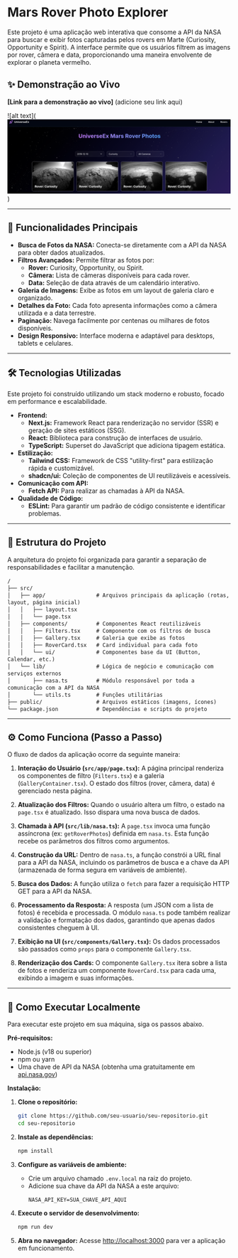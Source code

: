 # Mars Rover Photo Explorer

Este projeto é uma aplicação web interativa que consome a API da NASA para buscar e exibir fotos capturadas pelos rovers em Marte (Curiosity, Opportunity e Spirit). A interface permite que os usuários filtrem as imagens por rover, câmera e data, proporcionando uma maneira envolvente de explorar o planeta vermelho.

## ✨ Demonstração ao Vivo

**[Link para a demonstração ao vivo]** (adicione seu link aqui)

![alt text](![alt text](image.png))

---

## 🚀 Funcionalidades Principais

- **Busca de Fotos da NASA:** Conecta-se diretamente com a API da NASA para obter dados atualizados.
- **Filtros Avançados:** Permite filtrar as fotos por:
  - **Rover:** Curiosity, Opportunity, ou Spirit.
  - **Câmera:** Lista de câmeras disponíveis para cada rover.
  - **Data:** Seleção de data através de um calendário interativo.
- **Galeria de Imagens:** Exibe as fotos em um layout de galeria claro e organizado.
- **Detalhes da Foto:** Cada foto apresenta informações como a câmera utilizada e a data terrestre.
- **Paginação:** Navega facilmente por centenas ou milhares de fotos disponíveis.
- **Design Responsivo:** Interface moderna e adaptável para desktops, tablets e celulares.

---

## 🛠️ Tecnologias Utilizadas

Este projeto foi construído utilizando um stack moderno e robusto, focado em performance e escalabilidade.

- **Frontend:**
  - **Next.js:** Framework React para renderização no servidor (SSR) e geração de sites estáticos (SSG).
  - **React:** Biblioteca para construção de interfaces de usuário.
  - **TypeScript:** Superset do JavaScript que adiciona tipagem estática.
- **Estilização:**
  - **Tailwind CSS:** Framework de CSS "utility-first" para estilização rápida e customizável.
  - **shadcn/ui:** Coleção de componentes de UI reutilizáveis e acessíveis.
- **Comunicação com API:**
  - **Fetch API:** Para realizar as chamadas à API da NASA.
- **Qualidade de Código:**
  - **ESLint:** Para garantir um padrão de código consistente e identificar problemas.

---

## 📂 Estrutura do Projeto

A arquitetura do projeto foi organizada para garantir a separação de responsabilidades e facilitar a manutenção.

```
/
├── src/
│   ├── app/                # Arquivos principais da aplicação (rotas, layout, página inicial)
│   │   ├── layout.tsx
│   │   └── page.tsx
│   ├── components/         # Componentes React reutilizáveis
│   │   ├── Filters.tsx     # Componente com os filtros de busca
│   │   ├── Gallery.tsx     # Galeria que exibe as fotos
│   │   ├── RoverCard.tsx   # Card individual para cada foto
│   │   └── ui/             # Componentes base da UI (Button, Calendar, etc.)
│   └── lib/                # Lógica de negócio e comunicação com serviços externos
│       ├── nasa.ts         # Módulo responsável por toda a comunicação com a API da NASA
│       └── utils.ts        # Funções utilitárias
├── public/                 # Arquivos estáticos (imagens, ícones)
└── package.json            # Dependências e scripts do projeto
```

---

## ⚙️ Como Funciona (Passo a Passo)

O fluxo de dados da aplicação ocorre da seguinte maneira:

1.  **Interação do Usuário (`src/app/page.tsx`):** A página principal renderiza os componentes de filtro (`Filters.tsx`) e a galeria (`GalleryContainer.tsx`). O estado dos filtros (rover, câmera, data) é gerenciado nesta página.

2.  **Atualização dos Filtros:** Quando o usuário altera um filtro, o estado na `page.tsx` é atualizado. Isso dispara uma nova busca de dados.

3.  **Chamada à API (`src/lib/nasa.ts`):** A `page.tsx` invoca uma função assíncrona (ex: `getRoverPhotos`) definida em `nasa.ts`. Esta função recebe os parâmetros dos filtros como argumentos.

4.  **Construção da URL:** Dentro de `nasa.ts`, a função constrói a URL final para a API da NASA, incluindo os parâmetros de busca e a chave da API (armazenada de forma segura em variáveis de ambiente).

5.  **Busca dos Dados:** A função utiliza o `fetch` para fazer a requisição HTTP GET para a API da NASA.

6.  **Processamento da Resposta:** A resposta (um JSON com a lista de fotos) é recebida e processada. O módulo `nasa.ts` pode também realizar a validação e formatação dos dados, garantindo que apenas dados consistentes cheguem à UI.

7.  **Exibição na UI (`src/components/Gallery.tsx`):** Os dados processados são passados como `props` para o componente `Gallery.tsx`.

8.  **Renderização dos Cards:** O componente `Gallery.tsx` itera sobre a lista de fotos e renderiza um componente `RoverCard.tsx` para cada uma, exibindo a imagem e suas informações.

---

## 🏁 Como Executar Localmente

Para executar este projeto em sua máquina, siga os passos abaixo.

**Pré-requisitos:**

- Node.js (v18 ou superior)
- npm ou yarn
- Uma chave de API da NASA (obtenha uma gratuitamente em [api.nasa.gov](https://api.nasa.gov/))

**Instalação:**

1.  **Clone o repositório:**

    ```bash
    git clone https://github.com/seu-usuario/seu-repositorio.git
    cd seu-repositorio
    ```

2.  **Instale as dependências:**

    ```bash
    npm install
    ```

3.  **Configure as variáveis de ambiente:**

    - Crie um arquivo chamado `.env.local` na raiz do projeto.
    - Adicione sua chave da API da NASA a este arquivo:
      ```
      NASA_API_KEY=SUA_CHAVE_API_AQUI
      ```

4.  **Execute o servidor de desenvolvimento:**

    ```bash
    npm run dev
    ```

5.  **Abra no navegador:**
    Acesse [http://localhost:3000](http://localhost:3000) para ver a aplicação em funcionamento.
